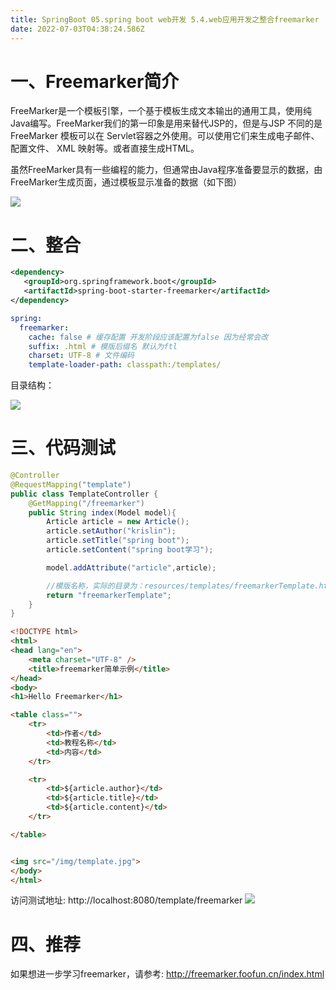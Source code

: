 ```yaml
---
title: SpringBoot 05.spring boot web开发 5.4.web应用开发之整合freemarker
date: 2022-07-03T04:38:24.586Z
---
```

# 一、Freemarker简介

FreeMarker是一个模板引擎，一个基于模板生成文本输出的通用工具，使用纯Java编写。FreeMarker我们的第一印象是用来替代JSP的，但是与JSP 不同的是FreeMarker 模板可以在 Servlet容器之外使用。可以使用它们来生成电子邮件、 配置文件、 XML 映射等。或者直接生成HTML。

虽然FreeMarker具有一些编程的能力，但通常由Java程序准备要显示的数据，由FreeMarker生成页面，通过模板显示准备的数据（如下图）

![](https://cdn.jsdelivr.net/gh/krislinzhao/IMGcloud/img/20200426122116.png)

# 二、整合

```xml
<dependency>
   <groupId>org.springframework.boot</groupId>
   <artifactId>spring-boot-starter-freemarker</artifactId>
</dependency> 
```

```yaml
spring:
  freemarker:
    cache: false # 缓存配置 开发阶段应该配置为false 因为经常会改
    suffix: .html # 模版后缀名 默认为ftl
    charset: UTF-8 # 文件编码
    template-loader-path: classpath:/templates/ 
```



目录结构：

![](https://cdn.jsdelivr.net/gh/krislinzhao/IMGcloud/img/20200426130310.png)

# 三、代码测试

```java
@Controller
@RequestMapping("template")
public class TemplateController {
    @GetMapping("/freemarker")
    public String index(Model model){
        Article article = new Article();
        article.setAuthor("krislin");
        article.setTitle("spring boot");
        article.setContent("spring boot学习");

        model.addAttribute("article",article);

        //模版名称，实际的目录为：resources/templates/freemarkerTemplate.html
        return "freemarkerTemplate";
    }
}
```

```html
<!DOCTYPE html>
<html>
<head lang="en">
    <meta charset="UTF-8" />
    <title>freemarker简单示例</title>
</head>
<body>
<h1>Hello Freemarker</h1>

<table class="">
    <tr>
        <td>作者</td>
        <td>教程名称</td>
        <td>内容</td>
    </tr>

    <tr>
        <td>${article.author}</td>
        <td>${article.title}</td>
        <td>${article.content}</td>
    </tr>

</table>


<img src="/img/template.jpg">
</body>
</html>
```

访问测试地址: http://localhost:8080/template/freemarker
![](https://cdn.jsdelivr.net/gh/krislinzhao/IMGcloud/img/20200426130441.png)

# 四、推荐

如果想进一步学习freemarker，请参考:
http://freemarker.foofun.cn/index.html